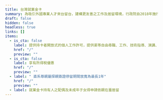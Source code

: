 ```yaml
---
title: 台灣就業金卡
summary: 為吸引外國專業人才來台留台，建構更友善之工作及居留環境，行政院自2018年施行「外國專業人才延攬及僱用法」，推出結合工作許可、居留簽證、外僑居留證以及重入國許可之四證合一的「就業金卡」，積極爭取在科技、經濟、教育、文化、藝術、體育、金融、法律及建築設計等八項領域有特殊表現或獨到才能者。
draft: false
hidden: false
headless: true
links: []
items:
  - is_cta: false
    label: 提供持卡者開放式的個人工作許可，提供渠等自由尋職、工作、技術指導、演講、兼職及轉換工作之便利性
    href: "/"
    preview: ""
  - is_cta: false
    label: 享有所得稅優惠
    href: "/"
    preview: ""
  - label: " 直系尊親屬探親簽證停留期間放寬為最長1年"
    href: "/"
    preview: ""
  - label: 就業金卡持有人之配偶及未成年子女得申請依親在臺居留
---
```

<!-- This text will never be seen -->

